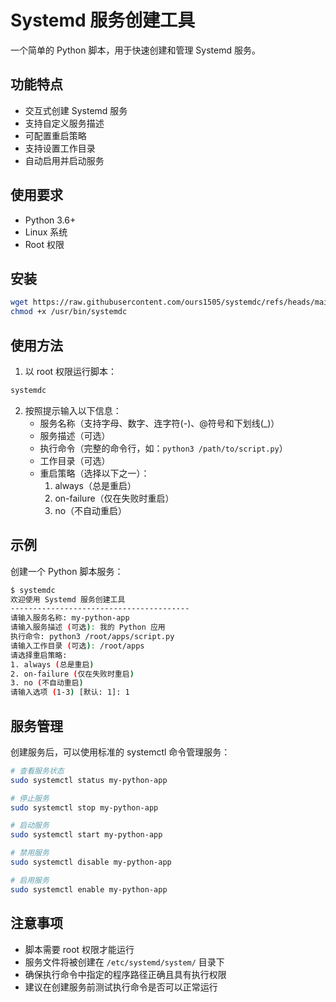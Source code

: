 # Systemd 服务创建工具

一个简单的 Python 脚本，用于快速创建和管理 Systemd 服务。

## 功能特点

- 交互式创建 Systemd 服务
- 支持自定义服务描述
- 可配置重启策略
- 支持设置工作目录
- 自动启用并启动服务

## 使用要求

- Python 3.6+
- Linux 系统
- Root 权限

## 安装

```bash
wget https://raw.githubusercontent.com/ours1505/systemdc/refs/heads/main/main.py -O /usr/bin/systemdc
chmod +x /usr/bin/systemdc
```

## 使用方法

1. 以 root 权限运行脚本：

```bash
systemdc
```

2. 按照提示输入以下信息：
   - 服务名称（支持字母、数字、连字符(-)、@符号和下划线(_)）
   - 服务描述（可选）
   - 执行命令（完整的命令行，如：`python3 /path/to/script.py`）
   - 工作目录（可选）
   - 重启策略（选择以下之一）：
     1. always（总是重启）
     2. on-failure（仅在失败时重启）
     3. no（不自动重启）

## 示例

创建一个 Python 脚本服务：
```bash
$ systemdc
欢迎使用 Systemd 服务创建工具
----------------------------------------
请输入服务名称: my-python-app
请输入服务描述 (可选): 我的 Python 应用
执行命令: python3 /root/apps/script.py
请输入工作目录 (可选): /root/apps
请选择重启策略:
1. always (总是重启)
2. on-failure (仅在失败时重启)
3. no (不自动重启)
请输入选项 (1-3) [默认: 1]: 1
```

## 服务管理

创建服务后，可以使用标准的 systemctl 命令管理服务：

```bash
# 查看服务状态
sudo systemctl status my-python-app

# 停止服务
sudo systemctl stop my-python-app

# 启动服务
sudo systemctl start my-python-app

# 禁用服务
sudo systemctl disable my-python-app

# 启用服务
sudo systemctl enable my-python-app
```

## 注意事项

- 脚本需要 root 权限才能运行
- 服务文件将被创建在 `/etc/systemd/system/` 目录下
- 确保执行命令中指定的程序路径正确且具有执行权限
- 建议在创建服务前测试执行命令是否可以正常运行
